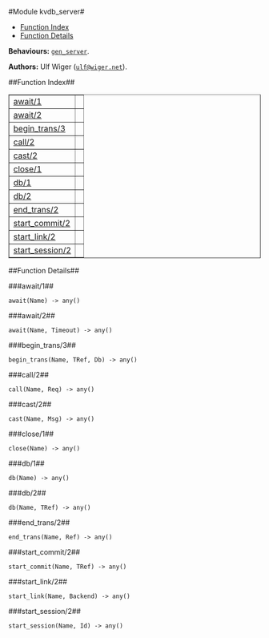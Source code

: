 

#Module kvdb_server#
* [Function Index](#index)
* [Function Details](#functions)


__Behaviours:__ [`gen_server`](gen_server.md).

__Authors:__ Ulf Wiger ([`ulf@wiger.net`](mailto:ulf@wiger.net)).<a name="index"></a>

##Function Index##


<table width="100%" border="1" cellspacing="0" cellpadding="2" summary="function index"><tr><td valign="top"><a href="#await-1">await/1</a></td><td></td></tr><tr><td valign="top"><a href="#await-2">await/2</a></td><td></td></tr><tr><td valign="top"><a href="#begin_trans-3">begin_trans/3</a></td><td></td></tr><tr><td valign="top"><a href="#call-2">call/2</a></td><td></td></tr><tr><td valign="top"><a href="#cast-2">cast/2</a></td><td></td></tr><tr><td valign="top"><a href="#close-1">close/1</a></td><td></td></tr><tr><td valign="top"><a href="#db-1">db/1</a></td><td></td></tr><tr><td valign="top"><a href="#db-2">db/2</a></td><td></td></tr><tr><td valign="top"><a href="#end_trans-2">end_trans/2</a></td><td></td></tr><tr><td valign="top"><a href="#start_commit-2">start_commit/2</a></td><td></td></tr><tr><td valign="top"><a href="#start_link-2">start_link/2</a></td><td></td></tr><tr><td valign="top"><a href="#start_session-2">start_session/2</a></td><td></td></tr></table>


<a name="functions"></a>

##Function Details##

<a name="await-1"></a>

###await/1##


`await(Name) -> any()`

<a name="await-2"></a>

###await/2##


`await(Name, Timeout) -> any()`

<a name="begin_trans-3"></a>

###begin_trans/3##


`begin_trans(Name, TRef, Db) -> any()`

<a name="call-2"></a>

###call/2##


`call(Name, Req) -> any()`

<a name="cast-2"></a>

###cast/2##


`cast(Name, Msg) -> any()`

<a name="close-1"></a>

###close/1##


`close(Name) -> any()`

<a name="db-1"></a>

###db/1##


`db(Name) -> any()`

<a name="db-2"></a>

###db/2##


`db(Name, TRef) -> any()`

<a name="end_trans-2"></a>

###end_trans/2##


`end_trans(Name, Ref) -> any()`

<a name="start_commit-2"></a>

###start_commit/2##


`start_commit(Name, TRef) -> any()`

<a name="start_link-2"></a>

###start_link/2##


`start_link(Name, Backend) -> any()`

<a name="start_session-2"></a>

###start_session/2##


`start_session(Name, Id) -> any()`


